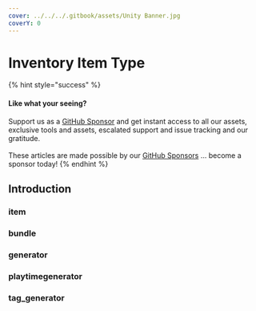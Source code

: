 ```yaml
---
cover: ../../../.gitbook/assets/Unity Banner.jpg
coverY: 0
---
```


# Inventory Item Type

{% hint style="success" %}
#### Like what your seeing?

Support us as a [GitHub Sponsor](../../../where-to-buy/become-a-sponsor.md) and get instant access to all our assets, exclusive tools and assets, escalated support and issue tracking and our gratitude.\
\
These articles are made possible by our [GitHub Sponsors](../../../where-to-buy/become-a-sponsor.md) ... become a sponsor today!
{% endhint %}

## Introduction

### item

### bundle

### generator

### playtimegenerator

### tag\_generator
